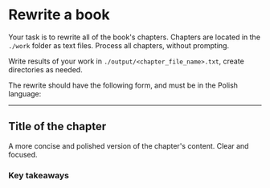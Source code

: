 # Rewrite a book

Your task is to rewrite all of the book's chapters.
Chapters are located in the `./work` folder as text files.
Process all chapters, without prompting.

Write results of your work in `./output/<chapter_file_name>.txt`, create directories as needed.

The rewrite should have the following form, and must be in the Polish language:

---
## Title of the chapter

A more concise and polished version of the chapter's content. Clear and focused.

### Key takeaways 
